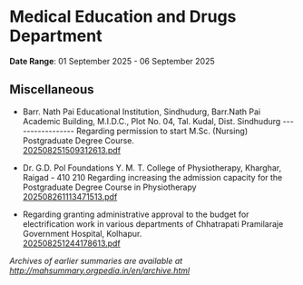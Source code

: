 # Medical Education and Drugs Department

**Date Range**: 01 September 2025 - 06 September 2025


## Miscellaneous
- Barr. Nath Pai Educational Institution, Sindhudurg, Barr.Nath Pai Academic Building, M.I.D.C., Plot No. 04, Tal. Kudal, Dist. Sindhudurg ----------------- Regarding permission to start M.Sc. (Nursing) Postgraduate Degree Course.\
  [202508251509312613.pdf](https://gr.maharashtra.gov.in/Site/Upload/Government%20Resolutions/English/202508251509312613.pdf)

- Dr. G.D. Pol Foundations Y. M. T. College of Physiotherapy, Kharghar, Raigad - 410 210 Regarding increasing the admission capacity for the Postgraduate Degree Course in Physiotherapy\
  [202508261113471513.pdf](https://gr.maharashtra.gov.in/Site/Upload/Government%20Resolutions/English/202508261113471513.pdf)

- Regarding granting administrative approval to the budget for electrification work in various departments of Chhatrapati Pramilaraje Government Hospital, Kolhapur.\
  [202508251244178613.pdf](https://gr.maharashtra.gov.in/Site/Upload/Government%20Resolutions/English/202508251244178613.pdf)


*Archives of earlier summaries are available at http://mahsummary.orgpedia.in/en/archive.html*